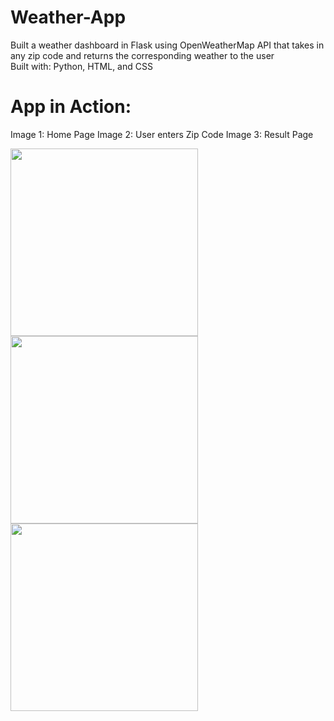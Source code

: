 # Weather-App
Built a weather dashboard in Flask using OpenWeatherMap API that takes in any zip code and returns the corresponding weather to the user <br>
Built with: Python, HTML, and CSS

# App in Action:
Image 1: Home Page
Image 2: User enters Zip Code
Image 3: Result Page
<p float="left>
  <img src="https://user-images.githubusercontent.com/55611197/109895259-ea9e2400-7c5c-11eb-9241-6ffc03cd99fd.png" width="100">
  <img src="https://user-images.githubusercontent.com/55611197/109895259-ea9e2400-7c5c-11eb-9241-6ffc03cd99fd.png" width="300">                                    
  <img src="https://user-images.githubusercontent.com/55611197/109893502-c55be680-7c59-11eb-8cc8-67c09acd17cc.png" width="300">
  <img src="https://user-images.githubusercontent.com/55611197/109893558-d7d62000-7c59-11eb-8487-725f8da11d4b.png" width="300">
</p>


